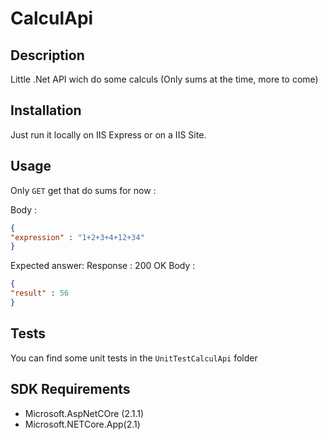 # CalculApi

## Description
Little .Net API wich do some calculs (Only sums at the time, more to come)

## Installation
Just run it locally on IIS Express or on a IIS Site.

## Usage
Only `GET` get that do sums for now :

Body :
```JSON
{
"expression" : "1+2+3+4+12+34"
}
```

Expected answer:
Response : 200 OK
Body :
```JSON
{
"result" : 56
}
```

## Tests
You can find some unit tests in the `UnitTestCalculApi` folder 


## SDK Requirements
* Microsoft.AspNetCOre (2.1.1)
* Microsoft.NETCore.App(2.1)
